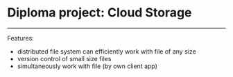 # Diploma project: Cloud Storage

---

Features:
* distributed file system can efficiently work with file of any size
* version control of small size files
* simultaneously work with file (by own client app)